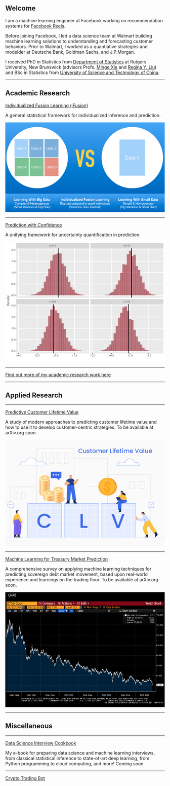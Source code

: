 ## Welcome

I am a machine learning engineer at Facebook working on recommendation systems for <a href="https://about.fb.com/news/2021/09/launching-reels-on-facebook-us/">Facebook Reels</a>. 

Before joining Facebook, I led a data science team at Walmart building machine learning solutions to understanding and forecasting customer behaviors. Prior to Walmart, I worked as a quantiative strategies and modelder at Deutsche Bank, Goldman Sachs, and J.P.Morgan. 
  	      
I received PhD in Statistics from <a href="http://stat.rutgers.edu/"> Department of Statistics</a> at Rutgers University, New Brunswick (advisors Profs. <a href="http://www.stat.rutgers.edu/home/mxie/">Minge Xie</a> and <a href="http://www.stat.rutgers.edu/joomlatools-files/docman-files/Liu-CV-05-2015.pdf">Regina Y. Liu</a>) and BSc in Statistics from <a href="http://www.ustc.edu.cn/">University of Science and Technology of China</a>.

---

## Academic Research

[Individualized Fusion Learning (iFusion)](/ifusion2)

A general statistical framework for individualized inference and prediction.

<img src="images/idea.png?raw=true" width="600"/>

---

[Prediction with Confidence](/pred)

A unifying framework for uncertainty quantification in prediction.

<img src="images/pred.png?raw=true" width="600"/>

---

[Find out more of my academic research work here](/research)

---

## Applied Research

---

[Predictive Customer Lifetime Value]()

A study of modern approaches to predicting customer lifetime value and how to use it to develop customer-centric strategies. To be available at arXiv.org soon.

<img src="images/clv.jpeg?raw=true" width="600"/>

---

[Machine Learning for Treasury Market Prediction]()

A comprehensive survey on applying machine learning techniques for predicting sovereign debt market movement, based upon real-world experience and learnings on the trading floor. To be available at arXiv.org soon.


<img src="images/tsy.gif?raw=true" width="600"/>

---

## Miscellaneous

---

[Data Science Interview Cookbook]()

My e-book for preparing data science and machine learning interviews, from classical statistical inference to state-of-art deep learning, from Python programming to cloud computing, and more! Coming soon.

---

[Crypto Trading Bot]()


